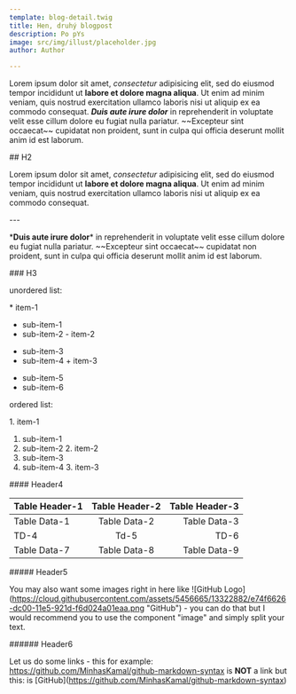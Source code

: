 ```yaml
---
template: blog-detail.twig
title: Hen, druhý blogpost
description: Po pYs
image: src/img/illust/placeholder.jpg
author: Author

---
```

Lorem ipsum dolor sit amet, *consectetur* adipisicing elit, sed do eiusmod
tempor incididunt ut **labore et dolore magna aliqua**. Ut enim ad minim veniam,
quis nostrud exercitation ullamco laboris nisi ut aliquip ex ea commodo
consequat. ***Duis aute irure dolor*** in reprehenderit in voluptate velit esse
cillum dolore eu fugiat nulla pariatur. \~\~Excepteur sint occaecat\~\~ cupidatat non
proident, sunt in culpa qui officia deserunt mollit anim id est laborum.

\## H2

Lorem ipsum dolor sit amet, *consectetur* adipisicing elit, sed do eiusmod
tempor incididunt ut **labore et dolore magna aliqua**. Ut enim ad minim veniam,
quis nostrud exercitation ullamco laboris nisi ut aliquip ex ea commodo
consequat. 

\---

\***Duis aute irure dolor*** in reprehenderit in voluptate velit esse
cillum dolore eu fugiat nulla pariatur. \~\~Excepteur sint occaecat\~\~ cupidatat non
proident, sunt in culpa qui officia deserunt mollit anim id est laborum.

\### H3

unordered list:

\* item-1
  * sub-item-1
  * sub-item-2
\- item-2
  - sub-item-3
  - sub-item-4
\+ item-3
  + sub-item-5
  + sub-item-6


ordered list:

1\. item-1
   1. sub-item-1
   2. sub-item-2
2\. item-2
   1. sub-item-3
   2. sub-item-4
3\. item-3

\#### Header4

Table Header-1 | Table Header-2 | Table Header-3
:--- | :---: | ---:
Table Data-1 | Table Data-2 | Table Data-3
TD-4 | Td-5 | TD-6
Table Data-7 | Table Data-8 | Table Data-9

\##### Header5

You may also want some images right in here like !\[GitHub Logo\](https://cloud.githubusercontent.com/assets/5456665/13322882/e74f6626-dc00-11e5-921d-f6d024a01eaa.png "GitHub") - you can do that but I would recommend you to use the component "image" and simply split your text.

\###### Header6

Let us do some links - this for example: https://github.com/MinhasKamal/github-markdown-syntax is **NOT** a link but this: is \[GitHub\](https://github.com/MinhasKamal/github-markdown-syntax)

